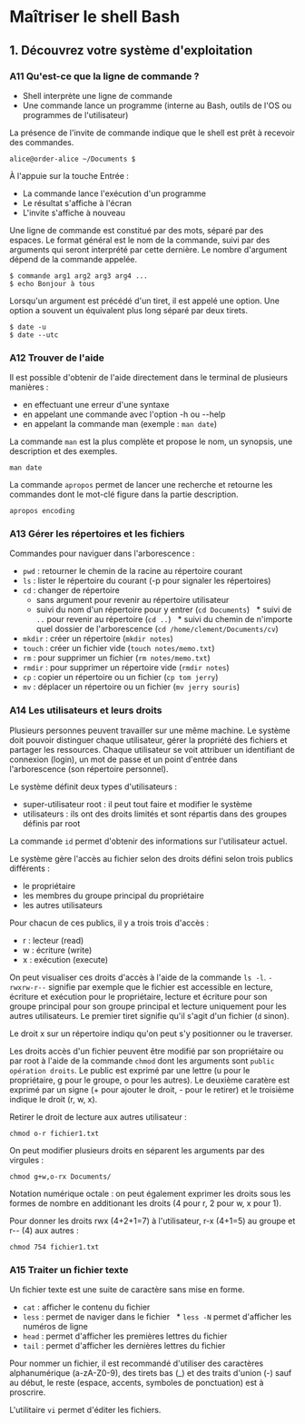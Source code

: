 # Maîtriser le shell Bash

## 1. Découvrez votre système d'exploitation

### A11 Qu'est-ce que la ligne de commande ?

* Shell interprète une ligne de commande
* Une commande lance un programme (interne au Bash, outils de l'OS ou programmes de l'utilisateur)

La présence de l'invite de commande indique que le shell est prêt à recevoir des commandes.

    alice@order-alice ~/Documents $
    
À l'appuie sur la touche Entrée :
* La commande lance l'exécution d'un programme
* Le résultat s'affiche à l'écran
* L'invite s'affiche à nouveau

Une ligne de commande est constitué par des mots, séparé par des espaces. Le format général est le nom de la commande, suivi par des arguments qui seront interprété par cette dernière. Le nombre d'argument dépend de la commande appelée. 

    $ commande arg1 arg2 arg3 arg4 ...
    $ echo Bonjour à tous
    
Lorsqu'un argument est précédé d'un tiret, il est appelé une option. Une option a souvent un équivalent plus long séparé par deux tirets.

    $ date -u
    $ date --utc
    
### A12 Trouver de l'aide

Il est possible d'obtenir de l'aide directement dans le terminal de plusieurs manières :

* en effectuant une erreur d'une syntaxe
* en appelant une commande avec l'option -h ou --help
* en appelant la commande man (exemple : `man date`)

La commande `man` est la plus complète et propose le nom, un synopsis, une description et des exemples.

    man date

La commande `apropos` permet de lancer une recherche et retourne les commandes dont le mot-clé figure dans la partie description.

    apropos encoding
    

### A13 Gérer les répertoires et les fichiers

Commandes pour naviguer dans l'arborescence :

* `pwd` : retourner le chemin de la racine au répertoire courant
* `ls` : lister le répertoire du courant (-p pour signaler les répertoires)
* `cd` : changer de répertoire
    * sans argument pour revenir au répertoire utilisateur
    * suivi du nom d'un répertoire pour y entrer (`cd Documents`)
    * suivi de `..` pour revenir au répertoire (`cd ..`)
    * suivi du chemin de n'importe quel dossier de l'arborescence (`cd /home/clement/Documents/cv`)
* `mkdir` : créer un répertoire (`mkdir notes`)
* `touch` : créer un fichier vide (`touch notes/memo.txt`)
* `rm` : pour supprimer un fichier (`rm notes/memo.txt`)
* `rmdir` : pour supprimer un répertoire vide (`rmdir notes`)
* `cp` : copier un répertoire ou un fichier (`cp tom jerry`)
* `mv` : déplacer un répertoire ou un fichier (`mv jerry souris`)


### A14 Les utilisateurs et leurs droits

Plusieurs personnes peuvent travailler sur une même machine. Le système doit pouvoir distinguer chaque utilisateur, gérer la propriété des fichiers et partager les ressources. Chaque utilisateur se voit attribuer un identifiant de connexion (login), un mot de passe et un point d'entrée dans l'arborescence (son répertoire personnel).

Le système définit deux types d'utilisateurs :
* super-utilisateur root : il peut tout faire et modifier le système
* utilisateurs : ils ont des droits limités et sont répartis dans des groupes définis par root

La commande `id` permet d'obtenir des informations sur l'utilisateur actuel.

Le système gère l'accès au fichier selon des droits défini selon trois publics différents :
* le propriétaire
* les membres du groupe principal du propriétaire
* les autres utilisateurs

Pour chacun de ces publics, il y a trois trois d'accès :
* r : lecteur (read)
* w : écriture (write)
* x : exécution (execute)

On peut visualiser ces droits d'accès à l'aide de la commande `ls -l`. `-rwxrw-r--` signifie par exemple que le fichier est accessible en lecture, écriture et exécution pour le propriétaire, lecture et écriture pour son groupe principal pour son groupe principal et lecture uniquement pour les autres utilisateurs. Le premier tiret signifie qu'il s'agit d'un fichier (`d` sinon).

Le droit x sur un répertoire indiqu qu'on peut s'y positionner ou le traverser.

Les droits accès d'un fichier peuvent être modifié par son propriétaire ou par root à l'aide de la commande `chmod` dont les arguments sont `public opération droits`. Le public est exprimé par une lettre (u pour le propriétaire, g pour le groupe, o pour les autres). Le deuxième caratère est exprimé par un signe (+ pour ajouter le droit, - pour le retirer) et le troisième indique le droit (r, w, x).

Retirer le droit de lecture aux autres utilisateur :

    chmod o-r fichier1.txt
    
On peut modifier plusieurs droits en séparent les arguments par des virgules :

    chmod g+w,o-rx Documents/
    
Notation numérique octale : on peut également exprimer les droits sous les formes de nombre en additionant les droits (4 pour r, 2 pour w, x pour 1).

Pour donner les droits rwx (4+2+1=7) à l'utilisateur, r-x (4+1=5) au groupe et r-- (4) aux autres :

    chmod 754 fichier1.txt


### A15 Traiter un fichier texte

Un fichier texte est une suite de caractère sans mise en forme.

* `cat` : afficher le contenu du fichier
* `less` : permet de naviger dans le fichier
    * `less -N` permet d'afficher les numéros de ligne
* `head` : permet d'afficher les premières lettres du fichier
* `tail` : permet d'afficher les dernières lettres du fichier

Pour nommer un fichier, il est recommandé d'utiliser des caractères alphanumérique (a-zA-Z0-9), des tirets bas (_) et des traits d'union (-) sauf au début, le reste (espace, accents, symboles de ponctuation) est à proscrire.

L'utilitaire `vi` permet d'éditer les fichiers.






